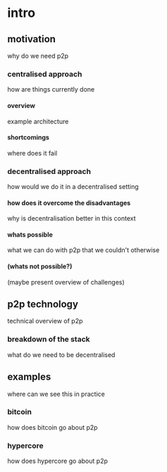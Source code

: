 # intro

## motivation

why do we need p2p

### centralised approach

how are things currently done

#### overview

example architecture

#### shortcomings

where does it fail

### decentralised approach

how would we do it in a decentralised setting

#### how does it overcome the disadvantages

why is decentralisation better in this context

#### whats possible

what we can do with p2p that we couldn't otherwise

#### (whats not possible?)

(maybe present overview of challenges)

## p2p technology

technical overview of p2p

### breakdown of the stack

what do we need to be decentralised

## examples

where can we see this in practice

### bitcoin

how does bitcoin go about p2p

### hypercore

how does hypercore go about p2p
